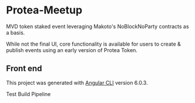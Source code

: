 # Protea-Meetup
MVD token staked event leveraging Makoto's NoBlockNoParty contracts as a basis. 

While not the final UI, core functionality is available for users to create & publish events using an early version of Protea Token.

## Front end
This project was generated with [Angular CLI](https://github.com/angular/angular-cli) version 6.0.3.


Test Build Pipeline
